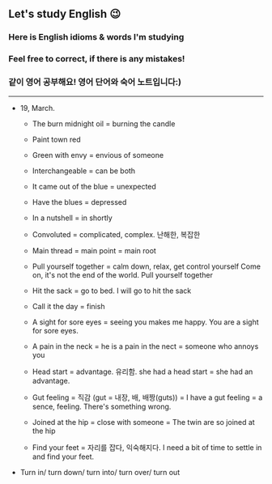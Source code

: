 ## Let's study English 😉

### Here is English idioms & words I'm studying

### Feel free to correct, if there is any mistakes!

### 같이 영어 공부해요! 영어 단어와 숙어 노트입니다:)

---

- 19, March.

  - The burn midnight oil = burning the candle
  - Paint town red

  - Green with envy = envious of someone
  - Interchangeable = can be both
  - It came out of the blue = unexpected
  - Have the blues = depressed
  - In a nutshell = in shortly
  - Convoluted = complicated, complex. 난해한, 복잡한
  - Main thread = main point = main root
  - Pull yourself together = calm down, relax, get control yourself
    Come on, it's not the end of the world. Pull yourself together
  - Hit the sack = go to bed. I will go to hit the sack
  - Call it the day = finish
  - A sight for sore eyes = seeing you makes me happy.
    You are a sight for sore eyes.
  - A pain in the neck = he is a pain in the nect = someone who annoys you
  - Head start = advantage. 유리함. she had a head start = she had an advantage.
  - Gut feeling = 직감 (gut = 내장, 배, 배짱(guts)) = I have a gut feeling = a sence, feeling. There's something wrong.
  - Joined at the hip = close with someone = The twin are so joined at the hip
  - Find your feet = 자리를 잡다, 익숙해지다.
    I need a bit of time to settle in and find your feet.

- Turn in/ turn down/ turn into/ turn over/ turn out
